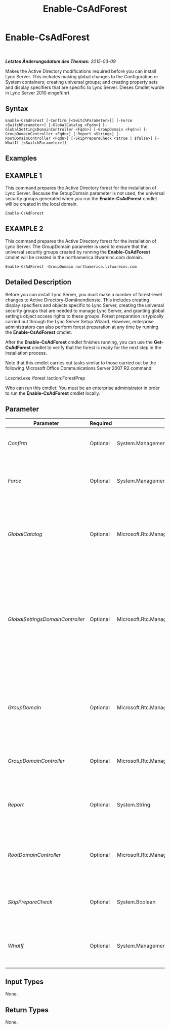 ﻿---
title: Enable-CsAdForest
TOCTitle: Enable-CsAdForest
ms:assetid: 2381fca7-294b-486d-919d-e8626cef6fea
ms:mtpsurl: https://technet.microsoft.com/de-de/library/Gg425713(v=OCS.15)
ms:contentKeyID: 49293431
ms.date: 05/19/2016
mtps_version: v=OCS.15
ms.translationtype: HT
---

# Enable-CsAdForest

 

_**Letztes Änderungsdatum des Themas:** 2015-03-09_

Makes the Active Directory modifications required before you can install Lync Server. This includes making global changes to the Configuration or System containers; creating universal groups; and creating property sets and display specifiers that are specific to Lync Server. Dieses Cmdlet wurde in Lync Server 2010 eingeführt.

## Syntax

    Enable-CsAdForest [-Confirm [<SwitchParameter>]] [-Force <SwitchParameter>] [-GlobalCatalog <Fqdn>] [-GlobalSettingsDomainController <Fqdn>] [-GroupDomain <Fqdn>] [-GroupDomainController <Fqdn>] [-Report <String>] [-RootDomainController <Fqdn>] [-SkipPrepareCheck <$true | $false>] [-WhatIf [<SwitchParameter>]]

## Examples

## EXAMPLE 1

This command prepares the Active Directory forest for the installation of Lync Server. Because the GroupDomain parameter is not used, the universal security groups generated when you run the **Enable-CsAdForest** cmdlet will be created in the local domain.

    Enable-CsAdForest

## EXAMPLE 2

This command prepares the Active Directory forest for the installation of Lync Server. The GroupDomain parameter is used to ensure that the universal security groups created by running the **Enable-CsAdForest** cmdlet will be created in the northamerica.litwareinc.com domain.

    Enable-CsAdForest -GroupDomain northamerica.litwareinc.com

## Detailed Description

Before you can install Lync Server, you must make a number of forest-level changes to Active Directory-Domänendienste. This includes creating display specifiers and objects specific to Lync Server, creating the universal security groups that are needed to manage Lync Server, and granting global settings object access rights to these groups. Forest preparation is typically carried out through the Lync Server Setup Wizard. However, enterprise administrators can also perform forest preparation at any time by running the **Enable-CsAdForest** cmdlet.

After the **Enable-CsAdForest** cmdlet finishes running, you can use the **Get-CsAdForest** cmdlet to verify that the forest is ready for the next step in the installation process.

Note that this cmdlet carries out tasks similar to those carried out by the following Microsoft Office Communications Server 2007 R2 command:

Lcscmd.exe /forest /action:ForestPrep

Who can run this cmdlet: You must be an enterprise administrator in order to run the **Enable-CsAdForest** cmdlet locally.

## Parameter


<table>
<colgroup>
<col style="width: 25%" />
<col style="width: 25%" />
<col style="width: 25%" />
<col style="width: 25%" />
</colgroup>
<thead>
<tr class="header">
<th>Parameter</th>
<th>Required</th>
<th>Type</th>
<th>Description</th>
</tr>
</thead>
<tbody>
<tr class="odd">
<td><p><em>Confirm</em></p></td>
<td><p>Optional</p></td>
<td><p>System.Management.Automation.SwitchParameter</p></td>
<td><p>Fordert Sie vor der Ausführung des Befehls zum Bestätigen auf.</p></td>
</tr>
<tr class="even">
<td><p><em>Force</em></p></td>
<td><p>Optional</p></td>
<td><p>System.Management.Automation.SwitchParameter</p></td>
<td><p>Suppresses the display of any non-fatal error message that might occur when running the command.</p></td>
</tr>
<tr class="odd">
<td><p><em>GlobalCatalog</em></p></td>
<td><p>Optional</p></td>
<td><p>Microsoft.Rtc.Management.Deploy.Fqdn</p></td>
<td><p>FQDN of a global catalog server in your domain. This parameter is not required if you are running the <strong>Enable-CsAdForest</strong> cmdlet on a computer with an account in your domain.</p></td>
</tr>
<tr class="even">
<td><p><em>GlobalSettingsDomainController</em></p></td>
<td><p>Optional</p></td>
<td><p>Microsoft.Rtc.Management.Deploy.Fqdn</p></td>
<td><p>FQDN of a domain controller where global settings are stored. If global settings are stored in the System container in Active Directory, then this parameter must point to the root domain controller. If global settings are stored in the Configuration container, then any domain controller can be used and this parameter can be omitted.</p></td>
</tr>
<tr class="odd">
<td><p><em>GroupDomain</em></p></td>
<td><p>Optional</p></td>
<td><p>Microsoft.Rtc.Management.Deploy.Fqdn</p></td>
<td><p>Fully qualified domain name (FQDN) of the domain where the new universal security groups should be created. If this parameter is not included, then the groups will be created in the local domain.</p></td>
</tr>
<tr class="even">
<td><p><em>GroupDomainController</em></p></td>
<td><p>Optional</p></td>
<td><p>Microsoft.Rtc.Management.Deploy.Fqdn</p></td>
<td><p>FQDN of a domain controller where universal group information is stored.</p></td>
</tr>
<tr class="odd">
<td><p><em>Report</em></p></td>
<td><p>Optional</p></td>
<td><p>System.String</p></td>
<td><p>Enables you to specify a file path for the log file created when the cmdlet runs. For example: -Report &quot;C:\Logs\ForestPrep.html&quot;</p></td>
</tr>
<tr class="even">
<td><p><em>RootDomainController</em></p></td>
<td><p>Optional</p></td>
<td><p>Microsoft.Rtc.Management.Deploy.Fqdn</p></td>
<td><p>FQDN of the root domain controller, used to create trust paths for clients that need to access resources in domains other than their own.</p></td>
</tr>
<tr class="odd">
<td><p><em>SkipPrepareCheck</em></p></td>
<td><p>Optional</p></td>
<td><p>System.Boolean</p></td>
<td><p>When set to True ($True), causes Enable-CsAdForest to run without first doing its initial preparation checks.</p></td>
</tr>
<tr class="even">
<td><p><em>WhatIf</em></p></td>
<td><p>Optional</p></td>
<td><p>System.Management.Automation.SwitchParameter</p></td>
<td><p>Beschreibt die Auswirkungen einer Ausführung des Befehls, ohne den Befehl tatsächlich auszuführen.</p></td>
</tr>
</tbody>
</table>


## Input Types

None.

## Return Types

None.


